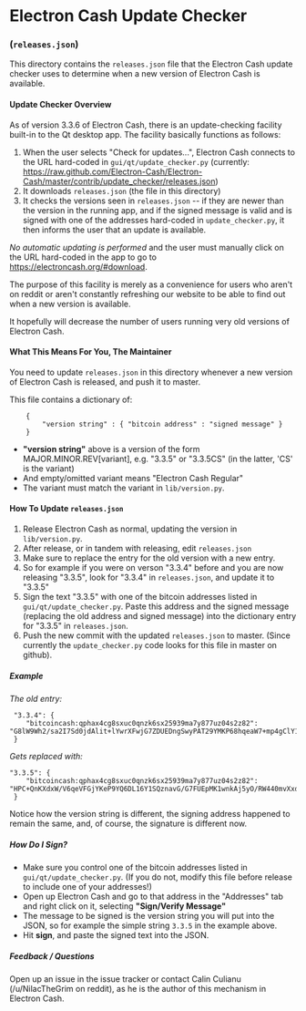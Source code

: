 # Electron Cash Update Checker
### (`releases.json`)

This directory contains the `releases.json` file that the Electron Cash update checker uses to determine when a new version of Electron Cash is available.

#### Update Checker Overview
As of version 3.3.6 of Electron Cash, there is an update-checking facility built-in to the Qt desktop app. The facility basically functions as follows:

1. When the user selects "Check for updates...", Electron Cash connects to the URL hard-coded in `gui/qt/update_checker.py` (currently: https://raw.github.com/Electron-Cash/Electron-Cash/master/contrib/update_checker/releases.json)
2. It downloads `releases.json` (the file in this directory)
3. It checks the versions seen in `releases.json` -- if they are newer than the version in the running app, and if the signed message is valid and is signed with one of the addresses hard-coded in `update_checker.py`, it then informs the user that an update is available.

*No automatic updating is performed* and the user must manually click on the URL hard-coded in the app to go to https://electroncash.org/#download.

The purpose of this facility is merely as a convenience for users who aren't on reddit or aren't constantly refreshing our website to be able to find out when a new version is available.

It hopefully will decrease the number of users running very old versions of Electron Cash.

#### What This Means For You, The Maintainer
You need to update `releases.json` in this directory whenever a new version of Electron Cash is released, and push it to master.

This file contains a dictionary of:
```
    { 
        "version string" : { "bitcoin address" : "signed message" }
    }
```
- **"version string"** above is a version of the form MAJOR.MINOR.REV[variant], e.g. "3.3.5" or "3.3.5CS" (in the latter, 'CS' is the variant)
- And empty/omitted variant means "Electron Cash Regular"
- The variant must match the variant in `lib/version.py`.
    

#### How To Update `releases.json`

  1. Release Electron Cash as normal, updating the version in `lib/version.py`.
  2. After release, or in tandem with releasing, edit `releases.json`
  3. Make sure to replace the entry for the old version with a new entry. 
  4. So for example if you were on verson "3.3.4" before and you are now releasing "3.3.5", look for "3.3.4" in `releases.json`, and update it to "3.3.5"
  5. Sign the text "3.3.5" with one of the bitcoin addresses listed in `gui/qt/update_checker.py`.  Paste this address and the signed message (replacing the old address and signed message) into the dictionary entry for "3.3.5" in `releases.json`.
  6. Push the new commit with the updated `releases.json` to master. (Since currently the `update_checker.py` code looks for this file in master on github).
  
##### Example
*The old entry:*

     "3.3.4": {
     	"bitcoincash:qphax4cg8sxuc0qnzk6sx25939ma7y877uz04s2z82": "G8lW9Wh2/sa2I7Sd0jdAlit+lYwrXFwjG7ZDUEDngSwyPAT29YMKP68hqeaW7+mp4gClY1+qPIAQsFqzPtoMbTw="
     }

*Gets replaced with:*

    "3.3.5": {
     	"bitcoincash:qphax4cg8sxuc0qnzk6sx25939ma7y877uz04s2z82": "HPC+QnKXdxW/V6qeVFGjYKeP9YQ6DL16Y1SQznavG/G7FUEpMK1wnkAj5yO/RW440mvXxds1PpS35RaEMtvbgJw="
     }

Notice how the version string is different, the signing address happened to remain the same, and, of course, the signature is different now.

##### How Do I Sign?

- Make sure you control one of the bitcoin addresses listed in `gui/qt/update_checker.py`.  (If you do not, modify this file before release to include one of your addresses!)
-  Open up Electron Cash and go to that address in the "Addresses" tab and right click on it, selecting **"Sign/Verify Message"**
-  The message to be signed is the version string you will put into the JSON, so for example the simple string `3.3.5` in the example above.
-  Hit **sign**, and paste the signed text into the JSON.

##### Feedback / Questions
Open up an issue in the issue tracker or contact Calin Culianu (/u/NilacTheGrim on reddit), as he is the author of this mechanism in Electron Cash.
